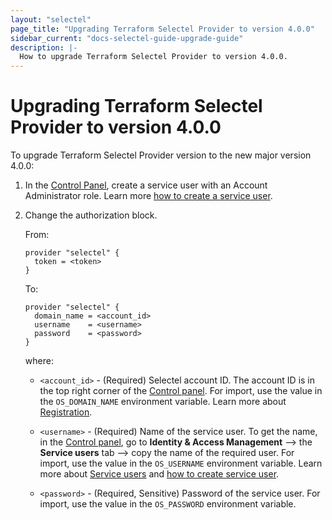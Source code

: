 ```yaml
---
layout: "selectel"
page_title: "Upgrading Terraform Selectel Provider to version 4.0.0"
sidebar_current: "docs-selectel-guide-upgrade-guide"
description: |-
  How to upgrade Terraform Selectel Provider to version 4.0.0.
---
```


# Upgrading Terraform Selectel Provider to version 4.0.0 

To upgrade Terraform Selectel Provider version to the new major version 4.0.0:

1. In the [Control Panel](https://my.selectel.ru/iam/users_management/users?type=service), create a service user with an Account Administrator role. Learn more [how to create a service user](https://docs.selectel.ru/en/control-panel-actions/users-and-roles/add-user/).
2. Change the authorization block.

    From:

    ```hcl
    provider "selectel" {
      token = <token>
    }
    ```

    To: 

    ```hcl
    provider "selectel" {
      domain_name = <account_id>
      username    = <username>
      password    = <password>
    }
    ```

    where:

    * `<account_id>` - (Required) Selectel account ID. The account ID is in the top right corner of the [Control panel](https://my.selectel.ru/). For import, use the value in the `OS_DOMAIN_NAME` environment variable. Learn more about [Registration](https://docs.selectel.ru/en/control-panel-actions/account/registration/).

    * `<username>` - (Required) Name of the service user. To get the name, in the [Control panel](https://my.selectel.ru/iam/users_management/users?type=service), go to **Identity & Access Management** ⟶ the **Service users** tab ⟶ copy the name of the required user. For import, use the value in the `OS_USERNAME` environment variable. Learn more about [Service users](https://docs.selectel.ru/en/control-panel-actions/users-and-roles/user-types-and-roles/) and [how to create service user](https://docs.selectel.ru/en/control-panel-actions/users-and-roles/add-user/#add-service-user).

    * `<password>` - (Required, Sensitive) Password of the service user. For import, use the value in the `OS_PASSWORD` environment variable.